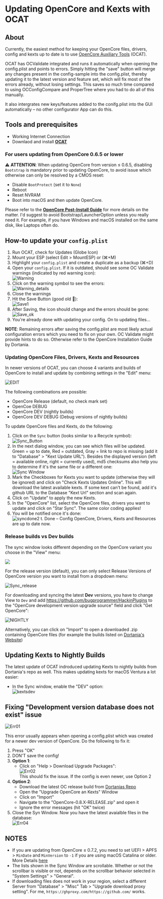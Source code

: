 # Updating OpenCore and Kexts with OCAT
## About
Currently, the easiest method for keeping your OpenCore files, drivers, config and kexts up to date is to use [OpenCore Auxiliary Tools](https://github.com/ic005k/OCAuxiliaryTools) (OCAT). 

OCAT has OCValidate integrated and runs it automatically when opening the config.plist and points to errors. Simply hitting the "save" button will merge any changes present in the config-sample into the config.plist, thereby updating it to the latest version and feature set, which will fix most of the errors already, without losing settings. This saves so much time compared to using OCConfigCompare and ProperTree where you had to do all of this manually.

It also intergrates new keys/features added to the conifg.plist into the GUI automatically – no other configurator App can do this.

## Tools and prerequisites
- Working Internet Connection
- Downlaod and install [**OCAT**](https://github.com/ic005k/QtOpenCoreConfig/releases)

### For users updating from OpenCore 0.6.5 or lower
:warning: **ATTENTION**: When updating OpenCore from version ≤ 0.6.5, disabling `Bootstrap` is mandatory prior to updating OpenCore, to avoid issue which otherwise can only be resolved by a CMOS reset:

- Disable `BootProtect` (set it to `None`)
- Reboot
- Reset NVRAM 
- Boot into macOS and then update OpenCore. 

Please refer to the [**OpenCore Post-Install Guide**](https://dortania.github.io/OpenCore-Post-Install/multiboot/bootstrap.html#updating-bootstrap-in-0-6-6) for more details on the matter. I'd suggest to avoid Bootstrap/LauncherOption unless you really need it. For example, if you have Windows and macOS installed on the same disk, like Laptops often do.

## How-to update your `config.plist`
1. Run OCAT, check for Updates (Globe Icon)
2. Mount your ESP (select Edit > MountESP) or (⌘+M)
3. Highlight your `config.plist` and create a duplicate as a backup (⌘+D)
4. Open your `config.plist`. If it is outdated, should see some OC Validate warnings (indicated by red warning icon): </br>
	![Warning](https://user-images.githubusercontent.com/76865553/140640760-8cafb9bd-3b4a-4681-8471-47443dd49c6e.png)
4. Click on the warning symbol to see the errors: </br>
	![Warning_details](https://user-images.githubusercontent.com/76865553/140640767-5e6de7f0-2309-42cf-9b42-099ddb3296d5.png)
5. Close the warnings
6. Hit the Save Button (good old :floppy_disk:):</br>
	![Save1](https://user-images.githubusercontent.com/76865553/140640826-b6de2593-7cf7-4f6d-a295-9fbeb8337aca.png)
7. After Saving, the icon should change and the errors should be gone: </br>
	![Save_ok](https://user-images.githubusercontent.com/76865553/140640868-b76f0ca8-496f-42cb-9cb4-737ce03bca1a.png)
8. You're already done with updating your config. On to updating files…

**NOTE**: Remaining errors after saving the config.plist are most likely actual configuration errors which you need to fix on your own. OC Validate might provide hints to do so. Otherwise refer to the OpenCore Installation Guide by Dortania.

### Updating OpenCore Files, Drivers, Kexts and Resources
In newer versions of OCAT, you can choose 4 variants and builds of OpenCore to install and update by combining settings in the "Edit" menu:

![EDIT](https://user-images.githubusercontent.com/76865553/155941606-84f4366d-c245-4797-8a77-2dae2f777f9e.png)

The following combinations are possible: 

- OpenCore Release (default, no check mark set)
- OpenCoe DEBUG
- OpenCore DEV (nightly builds)
- OpenCore DEV DEBUG (Debug versions of nightly builds)

To update OpenCore files and Kexts, do the following:

1. Click on the `Sync` button (looks similar to a Recycle symbol):</br>
	![Sync_Button](https://user-images.githubusercontent.com/76865553/140640906-a3ba1ccd-157d-43a4-af51-12fa4ffbf80d.png)
2. In the next dialog window, you can see which files will be updated. Green = up to date, Red = outdated, Gray = link to repo is missing (add it to "Database" > "Kext Update URL"). Besides the displayed version (left = available online, right = currently used), md5 checksums also help you to determine if it's the same file or a different one:</br> 
	![Sync Window](https://user-images.githubusercontent.com/76865553/141829918-6118358f-904a-420c-b6b8-eed9b2a4b6d1.png)
3. Mark the Checkboxes for Kexts you want to update (otherwise they will be ignored) and click on "Check Kexts Updates Online". This will download the latest available kexts. If some kext can't be found, add it's github URL to the Database "Kext Url" section and scan again.
4. Click on "Update" to apply the new Kexts. 
5. In the "OpenCore" list, select the OpenCore files, drivers you want to update and click on "Star Sync". The same color coding applies!
6. You will be notified once it's done:</br>
	![syncdone2](https://user-images.githubusercontent.com/76865553/140641897-c8f26c31-bb4c-47ae-be1f-fa8c1e0163a0.png)
t. Done – Config OpenCore, Drivers, Kexts and Resources are up to date now.

### Release builds vs Dev builds
The sync window looks different depending on the OpenCore variant you choose in the "View" menu: 

![](https://user-images.githubusercontent.com/76865553/155941606-84f4366d-c245-4797-8a77-2dae2f777f9e.png) 

For the release version (default), you can only select Release Versions of OpenCore version you want to install from a dropdown menu:

![Sync_release](https://user-images.githubusercontent.com/76865553/155942200-876515cc-02c7-4144-830b-dfe266ad98d2.png)

For downloading and syncing the latest **Dev** versions, you have to change View to `Dev` and add https://github.com/bugprogrammer/HackinPlugins to the "OpenCore development version upgrade source" field and click "Get OpenCore":

![NIGHTLY](https://user-images.githubusercontent.com/76865553/155942273-805db986-8743-435a-8665-8714c940af38.png)

Alternatively, you can click on "Import" to open a downloaded .zip containing OpenCore files (for example the builds listed on [Dortania's Website](https://dortania.github.io/builds/?product=OpenCorePkg&viewall=true))

## Updating Kexts to Nightly Builds
The latest update of OCAT indroduced updating Kexts to nightly builds from Dortania's repo as well. This makes updating kexts for macOS Ventura a lot easier:

- In the Sync window, enable the "DEV" option:</br>![kextsdev](https://user-images.githubusercontent.com/76865553/174356473-e35e2625-0286-40d7-94c3-1e4d9ea2179e.png)

## Fixing "Development version database does not exist" issue

![Err01](https://user-images.githubusercontent.com/76865553/172384859-682df123-eecf-4d1b-8586-df02d99be268.png)

This error usually appears when opening a config.plist which was created for a newer dev version of OpenCore. Do the following to fix it:

1. Press "OK" 
2. DON'T save the config!
3. **Option 1**: 
	- Click on "Help > Download Upgrade Packages":</br>![Err02](https://user-images.githubusercontent.com/76865553/172385089-28a836fb-c438-42da-bee8-2d9e7c3b489f.png)</br> This should fix the issue. If the config is even newer, use Option 2
4. **Option 2**:	
	- Download the latest OC release build from [Dortanias Repo](https://dortania.github.io/builds/?product=OpenCorePkg&viewall=true)
	- Open the "Upgrade OpenCore an Kexts" Window
	- Click on "Import"
	- Navigate to the "OpenCore-0.8.X-RELEASE.zip" and open it
	- Ignore the error messages (hit "OK" twice)
5. Close the Syn Window. Now you have the latest avaialble files in the database:</br>![Err04](https://user-images.githubusercontent.com/76865553/172385405-630062a5-4108-4269-b8bb-d1a7cf8fe6cd.png)

## NOTES

- If you are updating from OpenCore ≤ 0.7.2, you need to set UEFI > APFS > `MinDate` and `MinVersion` to `-1` if you are using macOS Catalina or older. More Details [here](https://github.com/5T33Z0/OC-Little-Translated/tree/main/A_Config_Tips_and_Tricks#settings-for-mindateminversion) 
- The lists shown in the Sync Window are scrollable. Whether or not the scrollbar is visible or not, depends on the scrollbar behavior selected in "System Settings" > "General".
- If downloading files does not work in your region, select a different Server from "Database" > "Misc" Tab > "Upgrade download proxy setting". For me, `https://ghproxy.com/https://github.com/` works.
